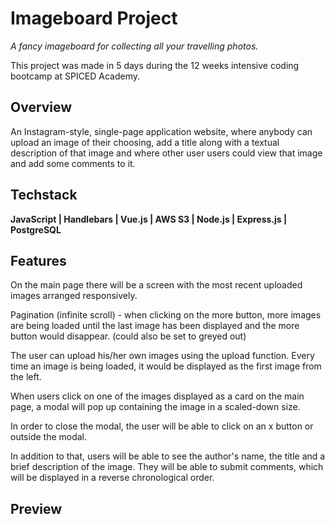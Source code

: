 # Imageboard Project



_A fancy imageboard for collecting all your travelling photos._

This project was made in 5 days during the 12 weeks intensive coding bootcamp at SPICED Academy.



## Overview

An Instagram-style, single-page application website, where anybody can upload an image of their choosing, add a title along with a textual description of that image and where other user users could view that image and add some comments to it.



## Techstack



**JavaScript | Handlebars | Vue.js | AWS S3 | Node.js | Express.js | PostgreSQL**



## Features



On the main page there will be a screen with the most recent uploaded images arranged responsively.

<!--If the image upload is successful, the server should respond with a payload containing the url of the image. When the client receives this response, it should update the list of images it already has to include the image that was just uploaded. This should cause automatic re-rendering of the list of images with the newest image now appearing.-->

Pagination (infinite scroll) - when clicking on the more button, more images are being loaded until the last image has been displayed and the more button would disappear. (could also be set to greyed out)

The user can upload his/her own images using the upload function. Every time an image is being loaded, it would be displayed as the first image from the left.

When users click on one of the images displayed as a card on the main page, a modal will pop up containing the image in a scaled-down size. <!-- The modal should be implemented as a Vue component. When the user clicks on one of the images, our main Vue instance should set a property on itself that makes the modal appear. When the modal component mounts, at least one ajax request will have to be made. It will have to make a request to get any data for the image it does not already have as well as all of the comments for the image. To be able to get this data, the component will need to know at least the id of the image. The id of the image will have to be passed to the component as a prop.
-->

In order to close the modal, the user will be able to click on an x button or outside the modal. <!--  It will have to emit an event that our Vue instance listens for so that it can know when to hide the modal. -->

In addition to that, users will be able to see the author's name, the title and a brief description of the image. They will be able to submit comments, which will be displayed in a reverse chronological order.

<!--
A problem our image board has is that it is not possible for our users to share links that go directly to an individual image. There is only one url for the entire site and every time you go to it you will see all of the most recently uploaded images. There is no way to go directly to a view showing a single larger-sized image with its comments in a modal.

There is a solution to this: client-side routing. The basic idea is to have your client-side Javascript read and interpret the url of the page and alter the page in accordance with it.

It is convenient to use hashes (url fragments) for this. Hashes are not sent to the server. That is, the server does the exact same thing for requests to http://localhost:8080/#funkychicken as it does for requests to http://localhost:8080/. However, the hash is readable in the browser by means of the location.hash property and it is possible to know when the hash changes by listening for the hashchange event on the window object. Although hash changes do not cause requests to be made to the server, they do generate entries in the browser history, which means that the back button works with hashes.

There is a newer technique for doing client-side routing that does not use hashes. We'll look at this newer technique in a future project.

Adding Routing to Your Image Board
Currently, you must have a property of your Vue instance that indicates whether or not the modal should be visible. Most likely, this is the id of the image to show. Since this is a reactive property, it must be initialized in the data object with a placeholder value. To make the page show the image modal when it starts up, you can read the location.hash and see if it contains an image id. If it does, you can pass that as the initial value for the property in the data object. That should make the modal appear immediately.

If you are currently passing more than just the image's id in the props for your component, you will have a small problem. You won't have any of the data for the image you want to show at the time you want to show it since the ajax request to get all of the most recently uploaded images has not completed yet. You should alter your component so that it expects only an image id and, when it mounts, does an ajax request to get all other information about the image.

Users will be able to type anything they want in a hash so you should probably handle the possibility that what is in the hash is not a valid image id. A simple way to do this is to have your component fire the event to close the modal if the ajax request to get the image data is not successful. When the modal is closed, the value of location.hash should be an empty string.

Currently, you have a click handler on your most recently uploaded images that causes the modal to open. This should be changed. Instead of a click handler, there should be a simple link whose href consists a hash plus the id of the image. To know when a user clicks on one of these links, you should listen for the hashchange event on the window object. When a hash change occurs, you should call a method on your Vue instance that handles it.

If a hash change occurs while the modal is open, the prop containing the image id will change, but nothing else will happen automatically. Because you are fetching the image data when the component mounts, you won't automatically fetch the data for the new image because the component is already mounted. To make sure you get the new image data when the image id changes, you can use watchers - functions that run any time a property changes. -->

<!-- TODOS :

Add "Previous" and "Next" buttons to the image modal. To do this, you should modify the data retrieved by the ajax request your component makes so that it includes, in addition to all of the data for the current image, the id of the previous image and the id of the next image. You can add these two ids fairly easily by modifying your query to use subqueries to find them.

Add to the image upload form a text field in which users can specify a list of tags for the image separated by commas. Display the image's tags in the image modal and make each of them a link to a screen that shows all of the images that have that tag.


On the upload form, allow users to enter the url of an image on the web rather than uploading one from their local disk. When you detect on your server that a user has submitted a url, you should make an http request to liberate the image from its host.

Allow users to delete images. Since there are no user accounts, you would have to make it so any user can delete any image no matter who uploaded it. Presumably only high quality images that nobody wants to delete would survive this free for all! -->



## Preview